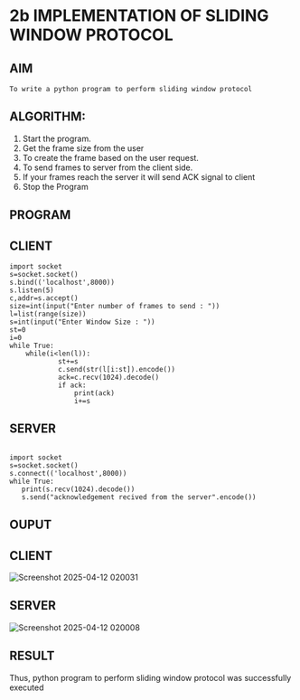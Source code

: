 # 2b IMPLEMENTATION OF SLIDING WINDOW PROTOCOL
## AIM
```
To write a python program to perform sliding window protocol
```
## ALGORITHM:
1. Start the program.
2. Get the frame size from the user
3. To create the frame based on the user request.
4. To send frames to server from the client side.
5. If your frames reach the server it will send ACK signal to client
6. Stop the Program
## PROGRAM
## CLIENT
```
import socket 
s=socket.socket() 
s.bind(('localhost',8000)) 
s.listen(5) 
c,addr=s.accept() 
size=int(input("Enter number of frames to send : ")) 
l=list(range(size)) 
s=int(input("Enter Window Size : ")) 
st=0 
i=0 
while True: 
    while(i<len(l)): 
            st+=s 
            c.send(str(l[i:st]).encode()) 
            ack=c.recv(1024).decode() 
            if ack: 
                print(ack) 
                i+=s 
```
 ## SERVER 
 ```
 
import socket 
s=socket.socket() 
s.connect(('localhost',8000))
while True:    
    print(s.recv(1024).decode()) 
    s.send("acknowledgement recived from the server".encode()) 
```
 
## OUPUT
## CLIENT
![Screenshot 2025-04-12 020031](https://github.com/user-attachments/assets/d1605d52-2442-40ad-be6c-e2f5c56a21cb)

## SERVER
![Screenshot 2025-04-12 020008](https://github.com/user-attachments/assets/7833332c-73d7-4e21-bb44-a01826581193)

## RESULT
Thus, python program to perform sliding window protocol was successfully executed
